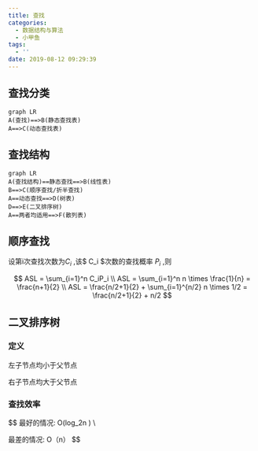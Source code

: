 ```yaml
---
title: 查找
categories:
  - 数据结构与算法
  - 小甲鱼
tags:
  - ''
date: 2019-08-12 09:29:39
---
```


## 查找分类
```mermaid
graph LR
A(查找)==>B(静态查找表)
A==>C(动态查找表)
```

## 查找结构

```mermaid
graph LR
A(查找结构)==静态查找==>B(线性表)
B==>C(顺序查找/折半查找)
A==动态查找==>D(树表)
D==>E(二叉排序树)
A==两者均适用==>F(散列表)
```

## 顺序查找

设第i次查找次数为$C_i$ ,该$ C_i $次数的查找概率 $P_i$ ,则 


$$
ASL = \sum_{i=1}^n C_iP_i \\
ASL = \sum_{i=1}^n n \times \frac{1}{n} = \frac{n+1}{2} \\
ASL = \frac{n/2+1}{2} +  \sum_{i=1}^{n/2} n \times 1/2 =  \frac{n/2+1}{2} + n/2
$$



## 二叉排序树

### 定义

左子节点均小于父节点

右子节点均大于父节点

### 查找效率

$$
最好的情况: O(log_2n ) \\

最差的情况: O（n）
$$









